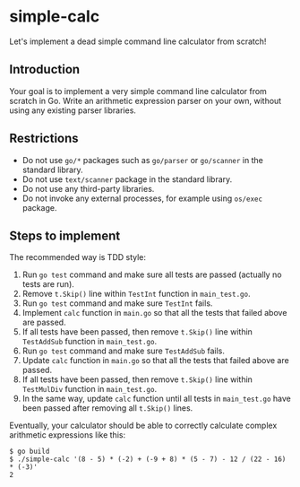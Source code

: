 # simple-calc

Let's implement a dead simple command line calculator from scratch!

## Introduction

Your goal is to implement a very simple command line calculator from scratch in Go.
Write an arithmetic expression parser on your own, without using any existing parser libraries.

## Restrictions

* Do not use `go/*` packages such as `go/parser` or `go/scanner` in the standard library.
* Do not use `text/scanner` package in the standard library.
* Do not use any third-party libraries.
* Do not invoke any external processes, for example using `os/exec` package.

## Steps to implement

The recommended way is TDD style:

1. Run `go test` command and make sure all tests are passed (actually no tests are run).
1. Remove `t.Skip()` line within `TestInt` function in `main_test.go`.
1. Run `go test` command and make sure `TestInt` fails.
1. Implement `calc` function in `main.go` so that all the tests that failed above are passed.
1. If all tests have been passed, then remove `t.Skip()` line within `TestAddSub` function in `main_test.go`.
1. Run `go test` command and make sure `TestAddSub` fails.
1. Update `calc` function in `main.go` so that all the tests that failed above are passed.
1. If all tests have been passed, then remove `t.Skip()` line within `TestMulDiv` function in `main_test.go`.
1. In the same way, update `calc` function until all tests in `main_test.go` have been passed after removing all `t.Skip()` lines.

Eventually, your calculator should be able to correctly calculate complex arithmetic expressions like this:

```shell
$ go build
$ ./simple-calc '(8 - 5) * (-2) + (-9 + 8) * (5 - 7) - 12 / (22 - 16) * (-3)'
2
```
